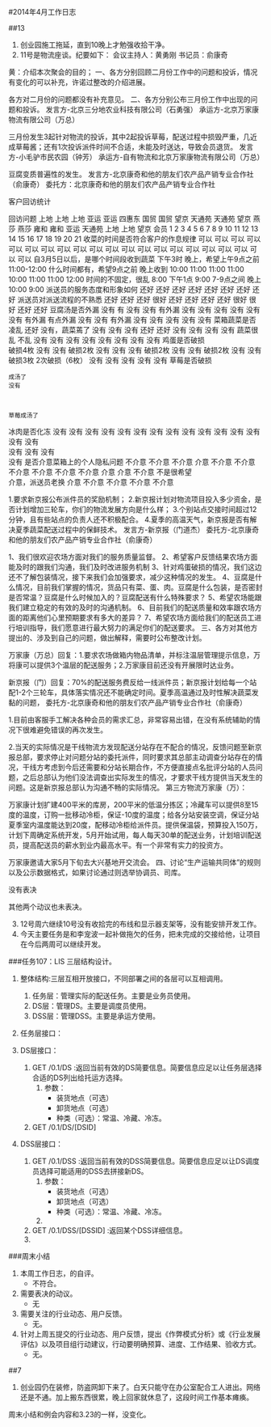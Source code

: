 #2014年4月工作日志

##13
1. 创业园施工拖延，直到10晚上才勉强收拾干净。
2. 11号是物流座谈。纪要如下：
会议主持人：黄勇刚           书记员：俞康奇

黄：介绍本次聚会的目的；
一、各方分别回顾二月份工作中的问题和投诉，情况有变化的可以补充，许诺过整改的介绍进展。

各方对二月份的问题都没有补充意见。
二、各方分别公布三月份工作中出现的问题和投诉。
发言方-北京三分地农业科技有限公司（石勇强）
承运方-北京万家康物流有限公司（万总）

三月份发生3起针对物流的投诉，其中2起投诉草莓，配送过程中损毁严重，几近成草莓酱；还有1次投诉派件时间不合适，未能及时送达，导致会员退货。
发言方-小毛驴市民农园（钟芳）
承运方-自有物流和北京万家康物流有限公司（万总）

豆腐变质普遍性的发生。
发言方-北京康奇和他的朋友们农产品产销专业合作社（俞康奇）
委托方：北京康奇和他的朋友们农产品产销专业合作社

客户回访统计

回访问题 	上地 	上地 	上地 	亚运 	亚运 	四惠东 	国贸 	国贸 	望京 	天通苑 	天通苑 	望京 	燕莎 	燕莎 	雍和 	雍和 	亚运 	天通苑 	上地 	上地 	望京
会员 	1 	2 	3 	4 	5 	6 	7 	8 	9 	10 	11 	12 	13 	14 	15 	16 	17 	18 	19 	20 	21
收菜的时间是否符合客户的作息规律 	可以 	可以 	可以 	可以 	可以 	可以 	可以 	可以 	可以 	可以 	可以 	可以 	可以 	可以 	可以 	可以 	可以 	可以 	可以 	可以 	可以
自3月5日以后，是哪个时间段收到蔬菜 	下午3时 	晚上，希望上午9点之前 	11:00-12:00 	什么时间都有，希望9点之前 	晚上收到 	10:00 	11:00 	11:00 	11:00 	10:00 	11:00 	11:00 	12:00 	时间的不固定，很乱 	8:00 	下午1点 	9:00 	7-9点之间 	晚上 	10:00 	9:00
派送员的服务态度和形象如何 	还好 	还好 	还好 	还好 	还好 	还好 	还好 	还好 	派送员对派送流程的不熟悉 	还好 	还好 	还好 	很好 	还好 	还好 	还好 	还好 	很好 	很好 	还好 	还好
豆腐汤是否外漏 	没有 	有 	没有 	没有 	有外漏 	没有 	没有 	没有 	没有 	没有 	没有 	有外漏 	有点外漏 	没有 	没有 	有外漏 	没有 	没有 	没有 	没有 	没有
菜箱蔬菜是否凌乱 	还好 	没有，蔬菜蔫了 	没有 	没有 	没有 	还好 	还好 	没有 	没有 	没有 	没有 	蔬菜很乱 	不乱 	没有 	没有 	没有 	没有 	没有 	没有 	没有 	没有
鸡蛋是否破损 	
	破损4枚 	没有 	没有 	破损2枚 	没有 	没有 	没有 	破损2枚 	没有 	没有 	破损2枚 	没有 	没有 	破损3枚 	2次破损（6枚） 	没有 	没有 	没有 	没有 	没有
草莓是否破损 	
	
	
	
	
	成汤了 	
	没有 	
	
	
	
	草莓成汤了 	
	
	
	
	
	
	
	
冰肉是否化冻 	没有 	没有 	没有 	没有 	没有 	没有 	没有 	没有 	没有 	没有 	没有 	没有 	没有 	没有 	没有 	
	没有 	没有 	没有 	
	没有
是否介意菜箱上的个人隐私问题 	不介意 	不介意 	不介意 	介意 	不介意 	不介意 	不介意 	不介意 	不介意 	不介意 	介意 	介意 	不介意 	不是很希望 	
	介意，派送员老换 	介意 	不介意 	不介意 	不介意 	不介意

1.要求新京报公布派件员的奖励机制；
2.新京报计划对物流项目投入多少资金，是否计划增加三轮车，你们的物流发展方向是什么样；
3.个别站点交接时间超过12分钟，且有些站点的负责人还不积极配合。
4.夏季的高温天气，新京报是否有解决夏季蔬菜配送过程中的保鲜技术。
发言方-新京报（门道杰）
委托方-北京康奇和他的朋友们农产品产销专业合作社（俞康奇）

1、我们很欢迎农场方面对我们的服务质量监督。
2、希望客户反馈结果农场方面能及时的跟我们沟通，我们及时改进服务机制
3、针对鸡蛋破损的情况，我们这边还不了解包装情况，接下来我们会加强要求，减少这种情况的发生。
4、豆腐是什么情况，目前我们掌握的情况，货品只有菜、蛋、肉。豆腐是什么包装，是否密封是否常温？豆腐是什么时候加入的？豆腐配送有什么特殊要求？
5、希望农场能跟我们建立稳定的有效的及时的沟通机制。
6、目前我们的配送质量和效率跟农场方面的距离他们心里预期要求有多大的差异？
7、希望农场方面给我们的配送员工进行培训指导，我们愿意进行最大努力的满足你们的配送要求。
三、各方对其他方提出的、涉及到自己的问题，做出解释，需要时公布整改计划。

万家康（万总）回复：1.要求农场做箱内物品清单，并标注温层管理提示信息，万将康可以提供3个温层的配送服务；2.万家康目前还没有开展限时达业务。

新京报（门）回复：70%的配送服务费反给一线派件员；新京报计划给每一个站配1-2个三轮车，具体落实情况还不能确定时间。夏季高温通过及时性解决蔬菜发黏的问题，
委托方-北京康奇和他的朋友们农产品产销专业合作社（俞康奇）

1.目前由客服手工解决各种会员的需求汇总，非常容易出错，在没有系统辅助的情况下很难避免错误的再次发生。

2.当天的实际情况是干线物流方发现配送分站存在不配合的情况，反馈问题至新京报总部，要求停止对问题分站的委托派件，同时要求其总部主动调查分站存在的情况，干线方考虑到今后还需要和分站长期合作，不方便直接点名批评分站的人员问题，之后总部认为他们没法调查出实际发生的情况，才要求干线方提供当天发生的问题。这是新京报总部认为沟通不畅的实际情况。
第三方物流万家康（万）：

万家康计划扩建400平米的库房，200平米的低温分拣区；冷藏车可以提供8至15度的温度，订购一批移动冷柜，保证-10度的温度；给各分站安装空调，保证分站夏季室内温度能达到20度，配移动冷柜给派件员。提供保温袋，预算投入150万，计划下周确定系统开发，5月开始试用，每人每天30单的配送业务，计划培训配送员，提高配送员的薪水到业内最高水平。有一个非常有实力的投资方。

万家康邀请大家5月下旬去大兴基地开交流会。
四、讨论“生产运输共同体”的规则以及公示数据格式，如果讨论通过则选举协调员、司库。

没有表决

其他两个动议也未表决。

3. 12号周六继续10号没有收拾完的布线和显示器支架等，没有能安排开发工作。
4. 今天主要任务是和李宠波一起补做拖欠的任务，把未完成的交接给他，让项目在今后两周可以继续开发。

###任务107：LIS 三层结构设计。
1. 整体结构:三层互相开放接口，不同部署之间的各层可以互相调用。
	1. 任务层：管理实际的配送任务。主要是业务员使用。
	2. DS层：管理DS。主要是调度员使用。
	3. DSS层：管理DSS。主要是承运方使用。

2. 任务层接口：
3. DS层接口：
	1. GET /0.1/DS :返回当前有效的DS简要信息。简要信息应足以让任务层选择合适的DS列出给托运方选择。
		1. 参数：
			* 装货地点（可选）
			* 卸货地点（可选）
			* 种类（可选）：常温、冷藏、冷冻。
	2. GET /0.1/DS/[DSID] 
4. DSS层接口：
	1. GET /0.1/DSS :返回当前有效的DSS简要信息。简要信息应足以让DS调度员选择可能适用的DSS去拼接新DS。
		1. 参数：
			* 装货地点（可选）
			* 卸货地点（可选）
			* 种类（可选）：常温、冷藏、冷冻。
		2.  
	2. GET /0.1/DSS/[DSSID] :返回某个DSS详细信息。
	3. 

###周末小结
1. 本周工作日志，的自评。
	- 不符合。
2. 需要表决的动议。
	- 无
3. 需要关注的行业动态、用户反馈。
	- 无。 
4. 针对上周五提交的行业动态、用户反馈，提出《作弊模式分析》或《行业发展评估》以及项目组行动建议，行动要明确预算、进度、工作结果、验收方式。
	- 无。



##7
1. 创业园仍在装修，防盗网卸下来了。白天只能守在办公室配合工人进出。网络还是不通。加上搬东西很累，晚上回家就休息了，这段时间工作基本瘫痪。

周末小结和例会内容和3.23的一样，没变化。
